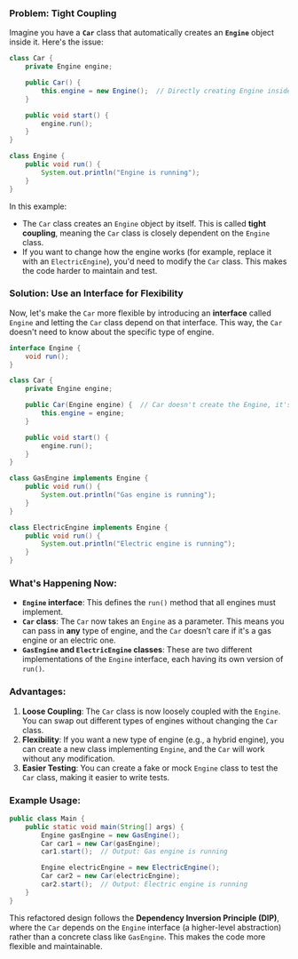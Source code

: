 ### Problem: Tight Coupling

Imagine you have a **`Car`** class that automatically creates an **`Engine`** object inside it. Here's the issue:

```java
class Car {
    private Engine engine;

    public Car() {
        this.engine = new Engine();  // Directly creating Engine inside Car
    }

    public void start() {
        engine.run();
    }
}

class Engine {
    public void run() {
        System.out.println("Engine is running");
    }
}
```

In this example:
- The `Car` class creates an `Engine` object by itself. This is called **tight coupling**, meaning the `Car` class is closely dependent on the `Engine` class.
- If you want to change how the engine works (for example, replace it with an `ElectricEngine`), you'd need to modify the `Car` class. This makes the code harder to maintain and test.

### Solution: Use an Interface for Flexibility

Now, let's make the `Car` more flexible by introducing an **interface** called `Engine` and letting the `Car` class depend on that interface. This way, the `Car` doesn't need to know about the specific type of engine.

```java
interface Engine {
    void run();
}

class Car {
    private Engine engine;

    public Car(Engine engine) {  // Car doesn't create the Engine, it's passed in
        this.engine = engine;
    }

    public void start() {
        engine.run();
    }
}

class GasEngine implements Engine {
    public void run() {
        System.out.println("Gas engine is running");
    }
}

class ElectricEngine implements Engine {
    public void run() {
        System.out.println("Electric engine is running");
    }
}
```

### What's Happening Now:
- **`Engine` interface**: This defines the `run()` method that all engines must implement.
- **`Car` class**: The `Car` now takes an `Engine` as a parameter. This means you can pass in **any** type of engine, and the `Car` doesn’t care if it's a gas engine or an electric one.
- **`GasEngine` and `ElectricEngine` classes**: These are two different implementations of the `Engine` interface, each having its own version of `run()`.

### Advantages:
1. **Loose Coupling**: The `Car` class is now loosely coupled with the `Engine`. You can swap out different types of engines without changing the `Car` class.
2. **Flexibility**: If you want a new type of engine (e.g., a hybrid engine), you can create a new class implementing `Engine`, and the `Car` will work without any modification.
3. **Easier Testing**: You can create a fake or mock `Engine` class to test the `Car` class, making it easier to write tests.

### Example Usage:
```java
public class Main {
    public static void main(String[] args) {
        Engine gasEngine = new GasEngine();
        Car car1 = new Car(gasEngine);
        car1.start();  // Output: Gas engine is running

        Engine electricEngine = new ElectricEngine();
        Car car2 = new Car(electricEngine);
        car2.start();  // Output: Electric engine is running
    }
}
```

This refactored design follows the **Dependency Inversion Principle (DIP)**, where the `Car` depends on the `Engine` interface (a higher-level abstraction) rather than a concrete class like `GasEngine`. This makes the code more flexible and maintainable.